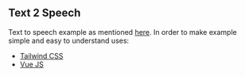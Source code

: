 ## Text 2 Speech
Text to speech example as mentioned [here](https://developer.mozilla.org/en-US/docs/Web/API/SpeechSynthesis).
In order to make example simple and easy to understand uses:
- [Tailwind CSS](https://tailwindcss.com/)
- [Vue JS](https://vuejs.org/)
